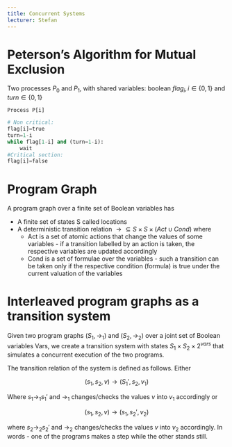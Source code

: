 ```yaml
---
title: Concurrent Systems
lecturer: Stefan
---
```


# Peterson’s Algorithm for Mutual Exclusion

Two processes $P_0$ and $P_1$, with shared variables: boolean
$flag_i,i\in\{0,1\}$ and $turn\in\{0,1\}$

`Process P[i]`

```python
# Non critical:
flag[i]=true
turn=1-i
while flag[1-i] and (turn=1-i):
    wait
#Critical section:
flag[i]=false
```

# Program Graph

<Definition name="Program Graph">

A program graph over a finite set of Boolean variables has
* A finite set of states S called locations
* A deterministic transition relation $\rightarrow \subseteq S\times S \times (Act\cup Cond)$ where
  * Act is a set of atomic actions that change the values of some variables - if a transition labelled by an action is taken, the respective variables are updated accordingly
  * Cond is a set of formulae over the variables - such a transition can be taken only if the respective condition (formula) is true under the current valuation of the variables

</Definition>

# Interleaved program graphs as a transition system

Given two program graphs $(S_1,\rightarrow_1)$ and $(S_2,\rightarrow_2)$
over a joint set of Boolean variables Vars, we create a transition
system with states $S_1\times S_2\times 2^{vars}$ that simulates a
concurrent execution of the two programs.

The transition relation of the system is defined as follows. Either

$$
(s_1,s_2,v)\rightarrow (S_1',s_2,v_1)
$$

Where $s_1\rightarrow_1s_1'$ and $\rightarrow_1$ changes/checks the values $v$ into $v_1$ accordingly
or

$$
(s_1,s_2,v)\rightarrow (s_1,s_2',v_2)
$$

where $s_2\rightarrow_2s_2'$ and $\rightarrow_2$ changes/checks the values $v$
into $v_2$ accordingly. In words - one of the programs makes a step
while the other stands still.
